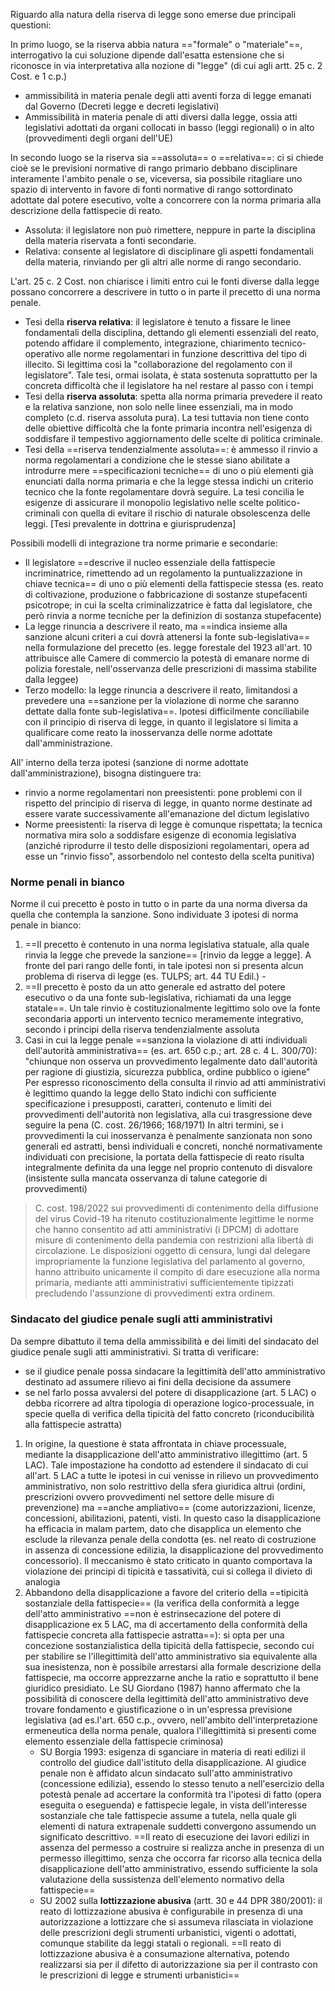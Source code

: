 Riguardo alla natura della riserva di legge sono emerse due principali questioni:

In primo luogo, se la riserva abbia natura =="formale" o "materiale"==, interrogativo la cui soluzione dipende dall'esatta estensione che si riconosce in via interpretativa alla nozione di "legge" (di cui agli artt. 25 c. 2 Cost. e 1 c.p.)
- ammissibilità in materia penale degli atti aventi forza di legge emanati dal Governo (Decreti legge e decreti legislativi)
- Ammissibilità in materia penale di atti diversi dalla legge, ossia atti legislativi adottati da organi collocati in basso (leggi regionali) o in alto (provvedimenti degli organi dell'UE)

In secondo luogo se la riserva sia ==assoluta== o ==relativa==: ci si chiede cioè se le previsioni normative di rango primario debbano disciplinare interamente l'ambito penale o se, viceversa, sia possibile ritagliare uno spazio di intervento in favore di fonti normative di rango sottordinato adottate dal potere esecutivo, volte a concorrere con la norma primaria alla descrizione della fattispecie di reato.
- Assoluta: il legislatore non può rimettere, neppure in parte la disciplina della materia riservata a fonti secondarie.
- Relativa: consente al legislatore di disciplinare gli aspetti fondamentali della materia, rinviando per gli altri alle norme di rango secondario.

L'art. 25 c. 2 Cost. non chiarisce i limiti entro cui le fonti diverse dalla legge possano concorrere a descrivere in tutto o in parte il precetto di una norma penale.
- Tesi della **riserva relativa**: il legislatore è tenuto a fissare le linee fondamentali della disciplina, dettando gli elementi essenziali del reato, potendo affidare il complemento, integrazione,  chiarimento tecnico-operativo alle norme regolamentari in funzione descrittiva del tipo di illecito. Si legittima così la "collaborazione del regolamento con il legislatore". Tale tesi, ormai isolata, è stata sostenuta soprattutto per la concreta difficoltà che il legislatore ha nel restare al passo con i tempi
- Tesi della **riserva assoluta**: spetta alla norma primaria prevedere il reato e la relativa sanzione, non solo nelle linee essenziali, ma in modo completo (c.d. riserva assoluta pura). La tesi tuttavia non tiene conto delle obiettive difficoltà che la fonte primaria incontra nell'esigenza di soddisfare il tempestivo aggiornamento delle scelte di politica criminale.
- Tesi della ==riserva tendenzialmente assoluta==: è ammesso il rinvio a norma regolamentari a condizione che le stesse siano abilitate a introdurre mere ==specificazioni tecniche== di uno o più elementi già enunciati dalla norma primaria e che la legge stessa indichi un criterio tecnico che la fonte regolamentare dovrà seguire. La tesi concilia le esigenze di assicurare il monopolio legislativo nelle scelte politico-criminali con quella di evitare il rischio di naturale obsolescenza delle leggi. [Tesi prevalente in dottrina e giurisprudenza]

Possibili modelli di integrazione tra norme primarie e secondarie:
- Il legislatore ==descrive il nucleo essenziale della fattispecie incriminatrice, rimettendo ad un regolamento la puntualizzazione in chiave tecnica== di uno o più elementi della fattispecie stessa (es. reato di coltivazione, produzione o fabbricazione di sostanze stupefacenti psicotrope; in cui la scelta criminalizzatrice è fatta dal legislatore, che però rinvia a norme tecniche per la definizion di sostanza stupefacente)
- La legge rinuncia a descrivere il reato, ma ==indica insieme alla sanzione alcuni criteri a cui dovrà attenersi la fonte sub-legislativa== nella formulazione del precetto (es. legge forestale del 1923 all'art. 10 attribuisce alle Camere di commercio la potestà di emanare norme di polizia forestale, nell'osservanza delle prescrizioni di massima stabilite dalla leggee)
- Terzo modello: la legge rinuncia a descrivere il reato, limitandosi a prevedere una ==sanzione per la violazione di norme che saranno dettate dalla fonte sub-legislativa==. Ipotesi difficilmente conciliabile con il principio di riserva di legge, in quanto il legislatore si limita a qualificare come reato la inosservanza delle norme adottate dall'amministrazione.

All' interno della terza ipotesi (sanzione di norme adottate dall'amministrazione), bisogna distinguere tra:
- rinvio a norme regolamentari non preesistenti: pone problemi con il rispetto del principio di riserva di legge, in quanto norme destinate ad essere varate successivamente all'emanazione del dictum legislativo
- Norme preesistenti: la riserva di legge è comunque rispettata; la tecnica normativa mira solo a soddisfare esigenze di economia legislativa (anziché riprodurre il testo delle disposizioni regolamentari, opera ad esse un "rinvio fisso", assorbendolo nel contesto della scelta punitiva)

### Norme penali in bianco
Norme il cui precetto è posto in tutto o in parte da una norma diversa da quella che contempla la sanzione.
Sono individuate 3 ipotesi di norma penale in bianco:
1. ==Il precetto è contenuto in una norma legislativa statuale, alla quale rinvia la legge che prevede la sanzione== [rinvio da legge a legge]. A fronte del pari rango delle fonti, in tale ipotesi non si presenta alcun problema di riserva di legge (es. TULPS; art. 44 TU Edil.) -
2. ==Il precetto è posto da un atto generale ed astratto del potere esecutivo o da una fonte sub-legislativa, richiamati da una legge statale==. Un tale rinvio è costituzionalmente legittimo solo ove la fonte secondaria apporti un intervento tecnico meramemente integrativo, secondo i principi della riserva tendenzialmente assoluta
3. Casi in cui la legge penale ==sanziona la violazione di atti individuali dell'autorità amministrativa== (es. art. 650 c.p.; art. 28 c. 4 L. 300/70): "chiunque non osserva un provvedimento legalmente dato dall'autorità per ragione di giustizia, sicurezza pubblica, ordine pubblico o igiene"
Per espresso riconoscimento della consulta il rinvio ad atti amministrativi è legittimo quando la legge dello Stato indichi con sufficiente specificazione i presupposti, caratteri, contenuto e limiti dei provvedimenti dell'autorità non legislativa, alla cui trasgressione deve seguire la pena (C. cost. 26/1966; 168/1971)
In altri termini, se i provvedimenti la cui inosservanza è penalmente sanzionata non sono generali ed astratti, bensì individuali e concreti, nonché normativamente individuati con precisione, la portata della fattispecie di reato risulta integralmente definita da una legge nel proprio contenuto di disvalore (insistente sulla mancata osservanza di talune categorie di provvedimenti)

> C. cost. 198/2022 sui provvedimenti di contenimento della diffusione del virus Covid-19 ha ritenuto costituzionalmente legittime le norme che hanno consentito ad atti amministrativi (i DPCM) di adottare misure di contenimento della pandemia con restrizioni alla libertà di circolazione. Le disposizioni oggetto di censura, lungi dal delegare impropriamente la funzione legislativa del parlamento al governo, hanno attribuito unicamente il compito di dare esecuzione alla norma primaria, mediante atti amministrativi sufficientemente tipizzati precludendo l'assunzione di provvedimenti extra ordinem.


### Sindacato del giudice penale sugli atti amministrativi
Da sempre dibattuto il tema della ammissibilità e dei limiti del sindacato del giudice penale sugli atti amministrativi. Si tratta di verificare:
- se il giudice penale possa sindacare la legittimità dell'atto amministrativo destinato ad assumere rilievo ai fini della decisione da assumere
- se nel farlo possa avvalersi del potere di disapplicazione (art. 5 LAC) o debba ricorrere ad altra tipologia di operazione logico-processuale, in specie quella di verifica della tipicità del fatto concreto (riconducibilità alla fattispecie astratta)

1. In origine, la questione è stata affrontata in chiave processuale, mediante la disapplicazione dell'atto amministrativo illegittimo (art. 5 LAC). Tale impostazione ha condotto ad estendere il sindacato di cui all'art. 5 LAC a tutte le ipotesi in cui venisse in rilievo un provvedimento amministrativo, non solo restrittivo della sfera giuridica altrui (ordini, prescrizioni ovvero provvedimenti nel settore delle misure di prevenzione) ma ==anche ampliativo== (come autorizzazioni, licenze, concessioni, abilitazioni, patenti, visti. In questo caso la disapplicazione ha efficacia in malam partem, dato che disapplica un elemento che esclude la rilevanza penale della condotta (es. nel reato di costruzione in assenza di concessione edilizia, la disapplicazione del provvedimento concessorio). Il meccanismo è stato criticato in quanto comportava la violazione dei principi di tipicità e tassatività, cui si collega il divieto di analogia
2. Abbandono della disapplicazione a favore del criterio della ==tipicità sostanziale della fattispecie== (la verifica della conformità a legge dell'atto amministrativo ==non è estrinsecazione del potere di disapplicazione ex 5 LAC, ma di accertamento della conformità della fattispecie concreta alla fattispecie astratta==): si opta per una concezione sostanzialistica della tipicità della fattispecie, secondo cui per stabilire se l'illegittimità dell'atto amministrativo sia equivalente alla sua inesistenza, non è possibile arrestarsi alla formale descrizione della fattispecie, ma occorre apprezzarne anche la ratio e soprattutto il bene giuridico presidiato. Le SU Giordano (1987) hanno affermato che la possibilità di conoscere della legittimità dell'atto amministrativo deve trovare fondamento e giustificazione o in un'espressa previsione legislativa (ad es.l'art. 650 c.p., ovvero, nell'ambito dell'interpretazione ermeneutica della norma penale, qualora l'illegittimità si presenti come elemento essenziale della fattispecie criminosa)
	- SU Borgia 1993: esigenza di sganciare in materia di reati edilizi il controllo del giudice dall'istituto della disapplicazione. Al giudice penale non è affidato alcun sindacato sull'atto amministrativo (concessione edilizia), essendo lo stesso tenuto a nell'esercizio della potestà penale ad accertare la conformità tra l'ipotesi di fatto (opera eseguita o eseguenda) e fattispecie legale, in vista dell'interesse sostanziale che tale fattispecie assume a tutela, nella quale gli elementi di natura extrapenale suddetti convergono assumendo un significato descrittivo. ==Il reato di esecuzione dei lavori edilizi in assenza del permesso a costruire si realizza anche in presenza di un permesso illegittimo, senza che occorra far ricorso alla tecnica della disapplicazione dell'atto amministrativo, essendo sufficiente la sola valutazione della sussistenza dell'elemento normativo della fattispecie==
	- SU 2002 sulla **lottizzazione abusiva** (artt. 30 e 44 DPR 380/2001): il reato di lottizzazione abusiva è configurabile in presenza di una autorizzazione a lottizzare che si assumeva rilasciata in violazione delle prescrizioni degli strumenti urbanistici, vigenti o adottati, comunque stabilite da leggi statali o regionali. ==Il reato di lottizzazione abusiva è a consumazione alternativa, potendo realizzarsi sia per il difetto di autorizzazione sia per il contrasto con le prescrizioni di legge e strumenti urbanistici==